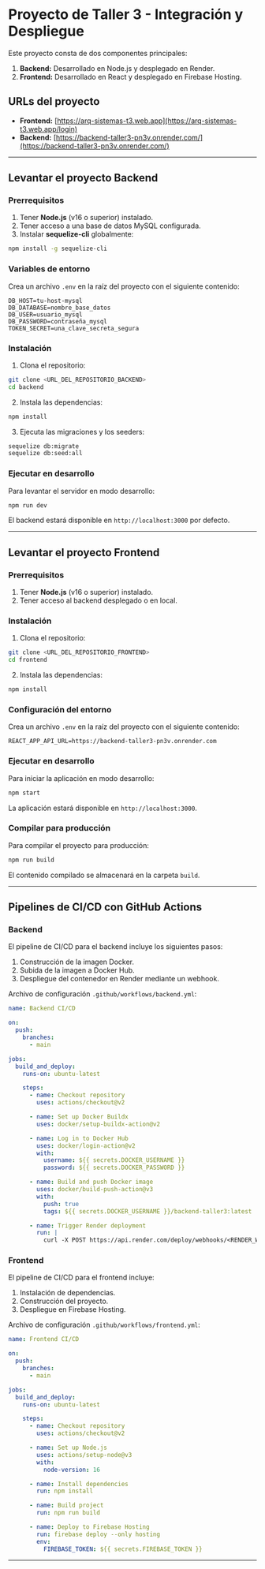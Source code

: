 # Proyecto de Taller 3 - Integración y Despliegue

Este proyecto consta de dos componentes principales:

1. **Backend:** Desarrollado en Node.js y desplegado en Render.
2. **Frontend:** Desarrollado en React y desplegado en Firebase Hosting.

## URLs del proyecto

- **Frontend:** [https://arq-sistemas-t3.web.app](https://arq-sistemas-t3.web.app/login)
- **Backend:** [https://backend-taller3-pn3v.onrender.com/](https://backend-taller3-pn3v.onrender.com/)

---

## Levantar el proyecto Backend

### Prerrequisitos

1. Tener **Node.js** (v16 o superior) instalado.
2. Tener acceso a una base de datos MySQL configurada.
3. Instalar **sequelize-cli** globalmente:

```bash
npm install -g sequelize-cli
```

### Variables de entorno
Crea un archivo `.env` en la raíz del proyecto con el siguiente contenido:

```env
DB_HOST=tu-host-mysql
DB_DATABASE=nombre_base_datos
DB_USER=usuario_mysql
DB_PASSWORD=contraseña_mysql
TOKEN_SECRET=una_clave_secreta_segura
```

### Instalación

1. Clona el repositorio:

```bash
git clone <URL_DEL_REPOSITORIO_BACKEND>
cd backend
```

2. Instala las dependencias:

```bash
npm install
```

3. Ejecuta las migraciones y los seeders:

```bash
sequelize db:migrate
sequelize db:seed:all
```

### Ejecutar en desarrollo

Para levantar el servidor en modo desarrollo:

```bash
npm run dev
```

El backend estará disponible en `http://localhost:3000` por defecto.

---

## Levantar el proyecto Frontend

### Prerrequisitos

1. Tener **Node.js** (v16 o superior) instalado.
2. Tener acceso al backend desplegado o en local.

### Instalación

1. Clona el repositorio:

```bash
git clone <URL_DEL_REPOSITORIO_FRONTEND>
cd frontend
```

2. Instala las dependencias:

```bash
npm install
```

### Configuración del entorno
Crea un archivo `.env` en la raíz del proyecto con el siguiente contenido:

```env
REACT_APP_API_URL=https://backend-taller3-pn3v.onrender.com
```

### Ejecutar en desarrollo

Para iniciar la aplicación en modo desarrollo:

```bash
npm start
```

La aplicación estará disponible en `http://localhost:3000`.

### Compilar para producción

Para compilar el proyecto para producción:

```bash
npm run build
```

El contenido compilado se almacenará en la carpeta `build`.

---

## Pipelines de CI/CD con GitHub Actions

### Backend

El pipeline de CI/CD para el backend incluye los siguientes pasos:

1. Construcción de la imagen Docker.
2. Subida de la imagen a Docker Hub.
3. Despliegue del contenedor en Render mediante un webhook.

Archivo de configuración `.github/workflows/backend.yml`:

```yaml
name: Backend CI/CD

on:
  push:
    branches:
      - main

jobs:
  build_and_deploy:
    runs-on: ubuntu-latest

    steps:
      - name: Checkout repository
        uses: actions/checkout@v2

      - name: Set up Docker Buildx
        uses: docker/setup-buildx-action@v2

      - name: Log in to Docker Hub
        uses: docker/login-action@v2
        with:
          username: ${{ secrets.DOCKER_USERNAME }}
          password: ${{ secrets.DOCKER_PASSWORD }}

      - name: Build and push Docker image
        uses: docker/build-push-action@v3
        with:
          push: true
          tags: ${{ secrets.DOCKER_USERNAME }}/backend-taller3:latest

      - name: Trigger Render deployment
        run: |
          curl -X POST https://api.render.com/deploy/webhooks/<RENDER_WEBHOOK_ID>
```

### Frontend

El pipeline de CI/CD para el frontend incluye:

1. Instalación de dependencias.
2. Construcción del proyecto.
3. Despliegue en Firebase Hosting.

Archivo de configuración `.github/workflows/frontend.yml`:

```yaml
name: Frontend CI/CD

on:
  push:
    branches:
      - main

jobs:
  build_and_deploy:
    runs-on: ubuntu-latest

    steps:
      - name: Checkout repository
        uses: actions/checkout@v2

      - name: Set up Node.js
        uses: actions/setup-node@v3
        with:
          node-version: 16

      - name: Install dependencies
        run: npm install

      - name: Build project
        run: npm run build

      - name: Deploy to Firebase Hosting
        run: firebase deploy --only hosting
        env:
          FIREBASE_TOKEN: ${{ secrets.FIREBASE_TOKEN }}
```

---

